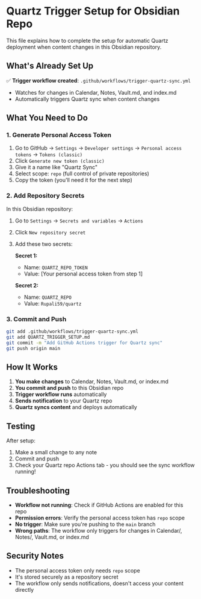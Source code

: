 # Quartz Trigger Setup for Obsidian Repo

This file explains how to complete the setup for automatic Quartz deployment when content changes in this Obsidian repository.

## What's Already Set Up

✅ **Trigger workflow created**: `.github/workflows/trigger-quartz-sync.yml`
- Watches for changes in Calendar, Notes, Vault.md, and index.md
- Automatically triggers Quartz sync when content changes

## What You Need to Do

### 1. Generate Personal Access Token

1. Go to GitHub → `Settings` → `Developer settings` → `Personal access tokens` → `Tokens (classic)`
2. Click `Generate new token (classic)`
3. Give it a name like "Quartz Sync"
4. Select scope: `repo` (full control of private repositories)
5. Copy the token (you'll need it for the next step)

### 2. Add Repository Secrets

In this Obsidian repository:
1. Go to `Settings` → `Secrets and variables` → `Actions`
2. Click `New repository secret`
3. Add these two secrets:

   **Secret 1:**
   - Name: `QUARTZ_REPO_TOKEN`
   - Value: [Your personal access token from step 1]

   **Secret 2:**
   - Name: `QUARTZ_REPO`
   - Value: `Rupali59/quartz`

### 3. Commit and Push

```bash
git add .github/workflows/trigger-quartz-sync.yml
git add QUARTZ_TRIGGER_SETUP.md
git commit -m "Add GitHub Actions trigger for Quartz sync"
git push origin main
```

## How It Works

1. **You make changes** to Calendar, Notes, Vault.md, or index.md
2. **You commit and push** to this Obsidian repo
3. **Trigger workflow runs** automatically
4. **Sends notification** to your Quartz repo
5. **Quartz syncs content** and deploys automatically

## Testing

After setup:
1. Make a small change to any note
2. Commit and push
3. Check your Quartz repo Actions tab - you should see the sync workflow running!

## Troubleshooting

- **Workflow not running**: Check if GitHub Actions are enabled for this repo
- **Permission errors**: Verify the personal access token has `repo` scope
- **No trigger**: Make sure you're pushing to the `main` branch
- **Wrong paths**: The workflow only triggers for changes in Calendar/, Notes/, Vault.md, or index.md

## Security Notes

- The personal access token only needs `repo` scope
- It's stored securely as a repository secret
- The workflow only sends notifications, doesn't access your content directly
